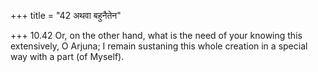 +++
title = "42 अथवा बहुनैतेन"

+++
10.42 Or, on the other hand, what is the need of your knowing this
extensively, O Arjuna; I remain sustaning this whole creation in a
special way with a part (of Myself).
